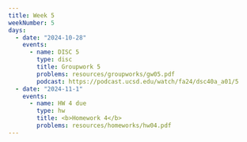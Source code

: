```yaml
---
title: Week 5
weekNumber: 5
days:
  - date: "2024-10-28"
    events:
      - name: DISC 5
        type: disc
        title: Groupwork 5
        problems: resources/groupworks/gw05.pdf
        podcast: https://podcast.ucsd.edu/watch/fa24/dsc40a_a01/5
  - date: "2024-11-1"
    events:
      - name: HW 4 due
        type: hw
        title: <b>Homework 4</b>
        problems: resources/homeworks/hw04.pdf
---
```

